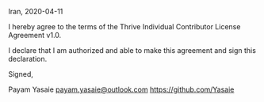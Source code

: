 Iran, 2020-04-11

I hereby agree to the terms of the Thrive Individual Contributor License
Agreement v1.0.

I declare that I am authorized and able to make this agreement and sign this
declaration.

Signed,

Payam Yasaie <payam.yasaie@outlook.com> https://github.com/Yasaie
